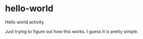 # hello-world
Hello world activity

Just trying to figure out how this works. I guess it is pretty simple.
